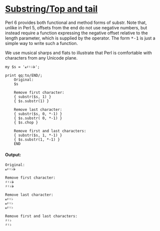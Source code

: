 [1]: http://rosettacode.org/wiki/Substring/Top_and_tail

# [Substring/Top and tail][1]

Perl 6 provides both functional and method forms of substr. Note that, unlike in Perl 5, offsets from the end do not use negative numbers, but instead require a function expressing the negative offset relative to the length parameter, which is supplied by the operator. The form <tt>\*-1</tt> is just a simple way to write such a function.



We use musical sharps and flats to illustrate that Perl is comfortable with characters from any Unicode plane.

```perl6
my $s = '𝄪♯♮♭𝄫';
 
print qq:to/END/;
    Original:
    $s
 
    Remove first character:
    { substr($s, 1) }
    { $s.substr(1) }
 
    Remove last character:
    { substr($s, 0, *-1) }
    { $s.substr( 0, *-1) }
    { $s.chop }
 
    Remove first and last characters:
    { substr($s, 1, *-1) }
    { $s.substr(1, *-1) }
    END
```

#### Output:
```
Original:
𝄪♯♮♭𝄫

Remove first character:
♯♮♭𝄫
♯♮♭𝄫
 
Remove last character:
𝄪♯♮♭
𝄪♯♮♭
𝄪♯♮♭
 
Remove first and last characters:
♯♮♭
♯♮♭
```